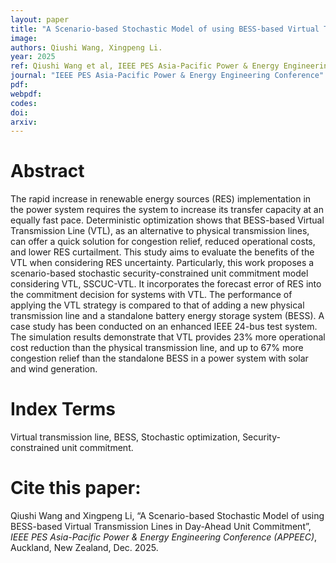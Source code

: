 ```yaml
---
layout: paper
title: "A Scenario-based Stochastic Model of using BESS-based Virtual Transmission Lines in Day-Ahead Unit Commitment"
image: 
authors: Qiushi Wang, Xingpeng Li.
year: 2025
ref: Qiushi Wang et al, IEEE PES Asia-Pacific Power & Energy Engineering Conference, 2025. 
journal: "IEEE PES Asia-Pacific Power & Energy Engineering Conference"
pdf: 
webpdf: 
codes: 
doi: 
arxiv: 
---
```


# Abstract
The rapid increase in renewable energy sources (RES) implementation in the power system requires the system to increase its transfer capacity at an equally fast pace. Deterministic optimization shows that BESS-based Virtual Transmission Line (VTL), as an alternative to physical transmission lines, can offer a quick solution for congestion relief, reduced operational costs, and lower RES curtailment. This study aims to evaluate the benefits of the VTL when considering RES uncertainty. Particularly, this work proposes a scenario-based stochastic security-constrained unit commitment model considering VTL, SSCUC-VTL. It incorporates the forecast error of RES into the commitment decision for systems with VTL. The performance of applying the VTL strategy is compared to that of adding a new physical transmission line and a standalone battery energy storage system (BESS). A case study has been conducted on an enhanced IEEE 24-bus test system. The simulation results demonstrate that VTL provides 23% more operational cost reduction than the physical transmission line, and up to 67% more congestion relief than the standalone BESS in a power system with solar and wind generation.  

# Index Terms
Virtual transmission line, BESS, Stochastic optimization, Security-constrained unit commitment.

# Cite this paper:
Qiushi Wang and Xingpeng Li, “A Scenario-based Stochastic Model of using BESS-based Virtual Transmission Lines in Day-Ahead Unit Commitment”, *IEEE PES Asia-Pacific Power & Energy Engineering Conference (APPEEC)*, Auckland, New Zealand, Dec. 2025.


